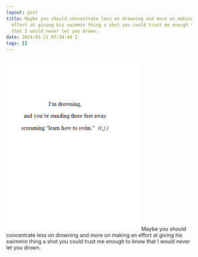 ```yaml
---
layout: post
title: Maybe you should concentrate less on drowning and more on making an
  effort at giving his swimmin thing a shot you could trust me enough to know
  that I would never let you drown.
date: 2014-01-21 07:34:44 Z
tags: []
---
```

![](/media/2014/01/74043736473.png)
Maybe you should concentrate less on drowning and more on making an effort at giving his swimmin thing a shot you could trust me enough to know that I would never let you drown.
